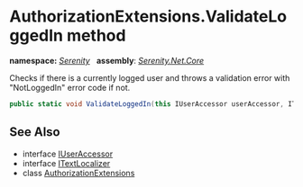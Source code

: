 # AuthorizationExtensions.ValidateLoggedIn method
**namespace:** *[Serenity](../../README.md#serenity-namespace)*   **assembly**: *[Serenity.Net.Core](../../README.md)*

Checks if there is a currently logged user and throws a validation error with "NotLoggedIn" error code if not.

```csharp
public static void ValidateLoggedIn(this IUserAccessor userAccessor, ITextLocalizer localizer)
```

## See Also

* interface [IUserAccessor](../../Serenity.Abstractions/IUserAccessor.md)
* interface [ITextLocalizer](../ITextLocalizer.md)
* class [AuthorizationExtensions](../AuthorizationExtensions.md)